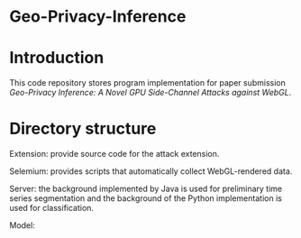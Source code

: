 # Geo-Privacy-Inference

# Introduction

This code repository stores program implementation for paper submission *Geo-Privacy Inference: A Novel GPU Side-Channel Attacks against WebGL*.

 # Directory structure

Extension: provide source code for the attack extension.

Selemium: provides scripts that automatically collect WebGL-rendered data.

Server: the background implemented by Java is used for preliminary time series segmentation and the background of the Python implementation is used for classification.

Model:  

